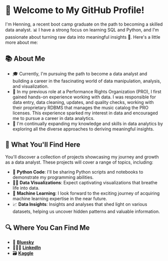 # 👋 Welcome to My GitHub Profile!

I'm Henning, a recent boot camp graduate on the path to becoming a skilled data analyst. 📊 I have a strong focus on learning SQL and Python, and I'm passionate about turning raw data into meaningful insights 🔮. Here's a little more about me:

## 📚 About Me

- 🎓 Currently, I'm pursuing the path to become a data analyst and building a career in the fascinating world of data manipulation, analysis, and visualization.
- 💼 In my previous role at a Performance Rights Organization (PRO), I first gained hands-on experience working with data. I was responsible for data entry, data cleaning, updates, and quality checks, working with their proprietary RDBMS that manages the music catalog the PRO licenses. This experience sparked my interest in data and encouraged me to pursue a career in data analytics.
- 🌱 I'm continually expanding my knowledge and skills in data analytics by exploring all the diverse approaches to deriving meaningful insights.
  
## 🚀 What You'll Find Here

You'll discover a collection of projects showcasing my journey and growth as a data analyst. These projects will cover a range of topics, including:

- 🐍 **Python Code**: I'll be sharing Python scripts and notebooks to demonstrate my programming abilities.
- 🕵️‍♂️ **Data Visualizations**: Expect captivating visualizations that breathe life into data.
- 🤖 **Machine Learning**: I look forward to the exciting journey of acquiring machine learning expertise in the near future.
- 📈 **Data Insights**: Insights and analyses that shed light on various datasets, helping us uncover hidden patterns and valuable information.

## 🔍 Where You Can Find Me

- 🦋 **[Bluesky](https://bsky.app/profile/hfmb.bsky.social)** 
- 👨🏼‍💼 **[LinkedIn](https://www.linkedin.com/in/hf-mb/)**
- 🗃️ **[Kaggle](https://www.kaggle.com/hefimb)**
